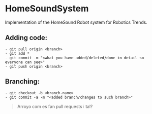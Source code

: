 # HomeSoundSystem
Implementation of the HomeSound Robot system for Robotics Trends.

## Adding code:
```
- git pull origin <branch>
- git add *
- git commit -m "<what you have added/deleted/done in detail so everyone can see>"
- git push origin <branch>
```

## Branching:
```
- git checkout -b <branch-name>
- git commit -a -m "<added branch/changes to such branch>"
```
> Arroyo com es fan pull requests i tal?
